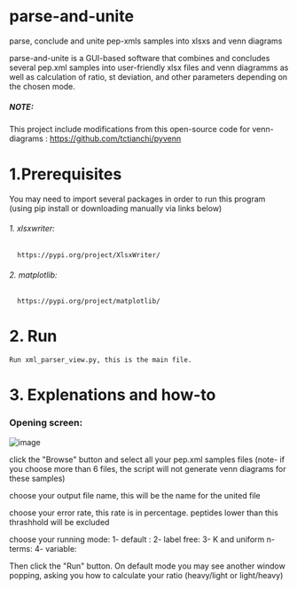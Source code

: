# parse-and-unite
parse, conclude and unite pep-xmls samples into xlsxs and venn diagrams

parse-and-unite is a GUI-based software that combines and concludes several pep.xml samples into user-friendly xlsx files and venn diagramms as well as calculation of ratio, st deviation, and other parameters depending on the chosen mode.

##### NOTE:
This project include modifications from this open-source code for venn-diagrams : https://github.com/tctianchi/pyvenn


# 1.Prerequisites
You may need to import several packages in order to run this program (using pip install or downloading manually via links below)

   ###### 1. xlsxwriter:
      https://pypi.org/project/XlsxWriter/

   ###### 2. matplotlib:
      https://pypi.org/project/matplotlib/
      
      
# 2. Run
    Run xml_parser_view.py, this is the main file.


# 3. Explenations and how-to

### Opening screen:
![image](https://user-images.githubusercontent.com/18205398/209855307-63dc16c4-7e8e-44de-a06b-753c6ae6b257.png)

click the "Browse" button and select all your pep.xml samples files (note- if you choose more than 6 files, the script will not generate venn diagrams for these samples)

choose your output file name, this will be the name for the united file

choose your error rate, this rate is in percentage. peptides lower than this thrashhold will be excluded

choose your running mode: 
1- default :
2- label free:
3- K and uniform n-terms:
4- variable:

Then click the "Run" button.
On default mode you may see another window popping, asking you how to calculate your ratio (heavy/light or light/heavy)



